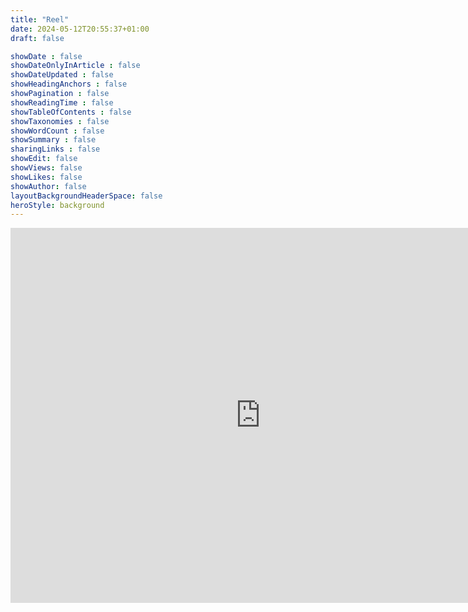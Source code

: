 ```yaml
---
title: "Reel"
date: 2024-05-12T20:55:37+01:00
draft: false

showDate : false
showDateOnlyInArticle : false
showDateUpdated : false
showHeadingAnchors : false
showPagination : false
showReadingTime : false
showTableOfContents : false
showTaxonomies : false 
showWordCount : false
showSummary : false
sharingLinks : false
showEdit: false
showViews: false
showLikes: false
showAuthor: false
layoutBackgroundHeaderSpace: false
heroStyle: background
---
```

<iframe title="vimeo-player" src="https://player.vimeo.com/video/772649237?h=30b28406a5" width="800" height="600"frameborder="0"    allowfullscreen></iframe>

